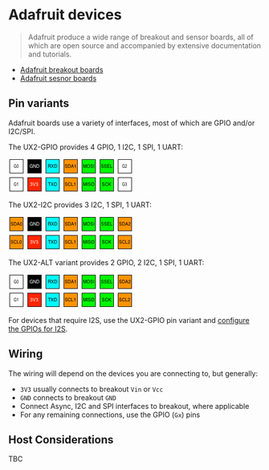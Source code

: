 # Adafruit devices

> Adafruit produce a wide range of breakout and sensor boards, all of which are open source and accompanied by extensive documentation and tutorials.

* [Adafruit breakout boards](https://www.adafruit.com/category/42)
* [Adafruit sesnor boards](https://www.adafruit.com/category/35)

## Pin variants

Adafruit boards use a variety of interfaces, most of which are GPIO and/or I2C/SPI.

The UX2-GPIO provides 4 GPIO, 1 I2C, 1 SPI, 1 UART:

![UX2-GPIO](../../img/ux2-gpio.png)

The UX2-I2C provides 3 I2C, 1 SPI, 1 UART:

![UX2-I2C](../../img/ux2-i2c.png)

The UX2-ALT variant provides 2 GPIO, 2 I2C, 1 SPI, 1 UART:

![UX2-ALT](../../img/ux2-alt.png)

For devices that require I2S, use the UX2-GPIO pin variant and [configure the GPIOs for I2S](../I2S/README.md).

## Wiring

The wiring will depend on the devices you are connecting to, but generally:

* `3V3` usually connects to breakout `Vin` or `Vcc`
* `GND` connects to breakout `GND`
* Connect Async, I2C and SPI interfaces to breakout, where applicable
* For any remaining connections, use the GPIO (`Gx`) pins

## Host Considerations

TBC
